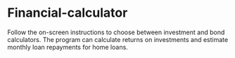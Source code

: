 # Financial-calculator
Follow the on-screen instructions to choose between investment and bond calculators. The program can calculate returns on investments and estimate monthly loan repayments for home loans.
